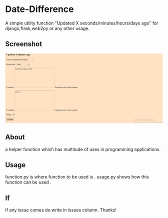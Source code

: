 # Date-Difference
A simple utility function "Updated  X seconds/minutes/hours/days ago" for django,flask,web2py or any other usage.

## Screenshot

![Screenshot](https://github.com/tal95shah/Date-Difference/blob/master/TIMEDIFF.PNG)

## About

a helper function which has multitude of uses in programming applications.

## Usage
function.py is where function to be used is .
usage.py shows how this function can be used .

## If 
If any issue comes do write in issues column. Thanks!
